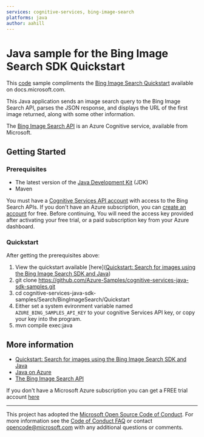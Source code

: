 ```yaml
---
services: cognitive-services, bing-image-search
platforms: java
author: aahill
---
```


# Java sample for the Bing Image Search SDK Quickstart ##

This [code](https://github.com/Azure-Samples/cognitive-services-java-sdk-samples/blob/master/Search/BingImageSearch/Quickstart/src/main/java/com/microsoft/azure/cognitiveservices/search/imagesearch/samples/BingImageSearchSample.java) sample compliments the [Bing Image Search Quickstart](https://docs.microsoft.com/azure/cognitive-services/bing-image-search/image-sdk-java-quickstart) available on docs.microsoft.com.

This Java application sends an image search query to the Bing Image Search API, parses the JSON response, and displays the URL of the first image returned, along with some other information.

The [Bing Image Search API](https://azure.microsoft.com/services/cognitive-services/bing-image-search-api/) is an Azure Cognitive service, available from Microsoft.  

## Getting Started

### Prerequisites

- The latest version of the [Java Development Kit](http://www.oracle.com/technetwork/java/javase/downloads/index.html) (JDK)
- Maven

You must have a [Cognitive Services API account](https://docs.microsoft.com/azure/cognitive-services/cognitive-services-apis-create-account) with access to the Bing Search APIs. If you don't have an Azure subscription, you can [create an account](https://azure.microsoft.com/try/cognitive-services/?api=bing-web-search-api) for free. Before continuing, You will need the access key provided after activating your free trial, or a paid subscription key from your Azure dashboard.

### Quickstart

After getting the prerequisites above:
1. View the quickstart available [here]([Quickstart: Search for images using the Bing Image Search SDK and Java](https://docs.microsoft.com/azure/cognitive-services/bing-image-search/image-sdk-java-quickstart))
1. git clone https://github.com/Azure-Samples/cognitive-services-java-sdk-samples.git
2. cd cognitive-services-java-sdk-samples/Search/BingImageSearch/Quickstart
3. Either set a system evironment variable named `AZURE_BING_SAMPLES_API_KEY` to your cognitive Services API key, or copy your key into the program.
4. mvn compile exec:java

## More information

* [Quickstart: Search for images using the Bing Image Search SDK and Java](https://docs.microsoft.com/en-us/azure/cognitive-services/bing-image-search/image-sdk-java-quickstart)
* [Java on Azure](http://azure.com/java)
* [The Bing Image Search API](https://azure.microsoft.com/en-us/services/cognitive-services/)

If you don't have a Microsoft Azure subscription you can get a FREE trial account [here](http://go.microsoft.com/fwlink/?LinkId=330212)

---

This project has adopted the [Microsoft Open Source Code of Conduct](https://opensource.microsoft.com/codeofconduct/). For more information see the [Code of Conduct FAQ](https://opensource.microsoft.com/codeofconduct/faq/) or contact [opencode@microsoft.com](mailto:opencode@microsoft.com) with any additional questions or comments.

